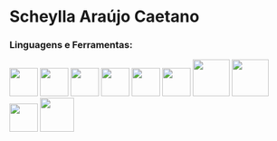 <html>
  <body>
    <div>
      <h1>
        Scheylla Araújo Caetano
      </h1>
      <h3>
        Linguagens e Ferramentas:
      </h3>
      <img src="https://cdn-icons-png.flaticon.com/512/732/732212.png" width="50">
      <img src="https://cdn.iconscout.com/icon/free/png-256/css-131-722685.png" width="50">
      <img src="https://upload.wikimedia.org/wikipedia/commons/thumb/9/96/Sass_Logo_Color.svg/1200px-Sass_Logo_Color.svg.png" width="50">
      <img src="https://pcodinomebzero.neocities.org/Imagens/javascript1.png" width="50">
      <img src="https://www.blogson.com.br/wp-content/uploads/2020/12/logo-mysql-mysql-logo-png-images-are-download-crazypng-211.png" width="50">
      <img src="https://img1.gratispng.com/20180502/heq/kisspng-web-development-jquery-ui-javascript-computer-icon-jqlogo-5ae94a5d3322d7.6814333115252383652095.jpg" width="50">
      <img src="https://upload.wikimedia.org/wikipedia/commons/thumb/b/b2/Bootstrap_logo.svg/512px-Bootstrap_logo.svg.png" width="65">
      <img src="https://logodownload.org/wp-content/uploads/2016/10/php-logo.png" width="65">
      <img src="https://www.codeigniter.com/assets/images/codeigniter4logo.png" width="50">
      <img src="https://lh3.googleusercontent.com/proxy/s4TejAHcdGznSmWokVL3xs9Wbb23PvD8e2n0TJT0LK0xOn3M97XUcqTlV6fepcpag2p4FRxWknZCht9JTpW2_qpw9wsHS8tpYGyad9NcpCv0BjKti7_uiBHtFSOPC8peG-tWgyobGPORkQWsl3C0v9s" width="60">
    </div>
   </body> 
</html>
